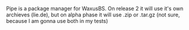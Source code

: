 Pipe is a package manager for WaxusBS. On release 2 it will use it's own archieves (lie.de), but on alpha phase it will use .zip or .tar.gz (not sure, because I am gonna use both in my tests)
